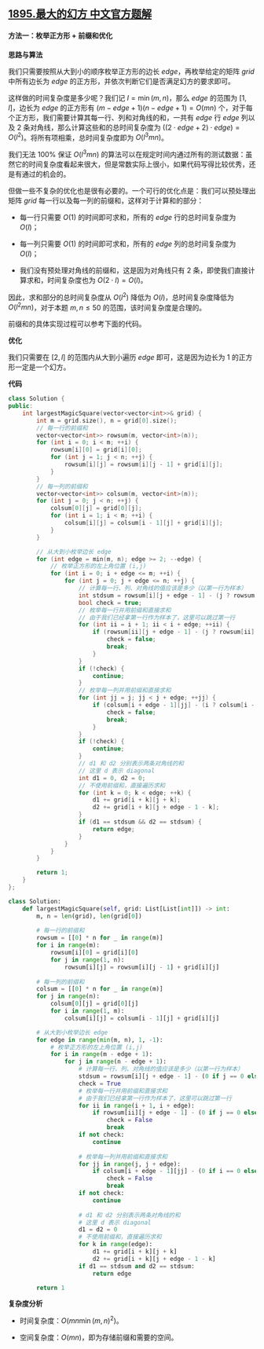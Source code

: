 ## [1895.最大的幻方 中文官方题解](https://leetcode.cn/problems/largest-magic-square/solutions/100000/zui-da-de-huan-fang-by-leetcode-solution-p8a1)
#### 方法一：枚举正方形 + 前缀和优化

**思路与算法**

我们只需要按照从大到小的顺序枚举正方形的边长 $\textit{edge}$，再枚举给定的矩阵 $\textit{grid}$ 中所有边长为 $\textit{edge}$ 的正方形，并依次判断它们是否满足幻方的要求即可。

这样做的时间复杂度是多少呢？我们记 $l = \min(m, n)$，那么 $\textit{edge}$ 的范围为 $[1, l]$，边长为 $\textit{edge}$ 的正方形有 $(m-\textit{edge}+1)(n-\textit{edge}+1)=O(mn)$ 个，对于每个正方形，我们需要计算其每一行、列和对角线的和，一共有 $\textit{edge}$ 行 $\textit{edge}$ 列以及 $2$ 条对角线，那么计算这些和的总时间复杂度为 $((2 \cdot \textit{edge}+2) \cdot \textit{edge})=O(l^2)$。将所有项相乘，总时间复杂度即为 $O(l^3 mn)$。

我们无法 $100\%$ 保证 $O(l^3 mn)$ 的算法可以在规定时间内通过所有的测试数据：虽然它的时间复杂度看起来很大，但是常数实际上很小，如果代码写得比较优秀，还是有通过的机会的。

但做一些不复杂的优化也是很有必要的。一个可行的优化点是：我们可以预处理出矩阵 $\textit{grid}$ 每一行以及每一列的前缀和，这样对于计算和的部分：

- 每一行只需要 $O(1)$ 的时间即可求和，所有的 $\textit{edge}$ 行的总时间复杂度为 $O(l)$；

- 每一列只需要 $O(1)$ 的时间即可求和，所有的 $\textit{edge}$ 列的总时间复杂度为 $O(l)$；

- 我们没有预处理对角线的前缀和，这是因为对角线只有 $2$ 条，即使我们直接计算求和，时间复杂度也为 $O(2 \cdot l) = O(l)$。

因此，求和部分的总时间复杂度从 $O(l^2)$ 降低为 $O(l)$，总时间复杂度降低为 $O(l^2 mn)$，对于本题 $m, n \leq 50$ 的范围，该时间复杂度是合理的。

前缀和的具体实现过程可以参考下面的代码。

**优化**

我们只需要在 $[2, l]$ 的范围内从大到小遍历 $\textit{edge}$ 即可，这是因为边长为 $1$ 的正方形一定是一个幻方。

**代码**

```C++ [sol1-C++]
class Solution {
public:
    int largestMagicSquare(vector<vector<int>>& grid) {
        int m = grid.size(), n = grid[0].size();
        // 每一行的前缀和
        vector<vector<int>> rowsum(m, vector<int>(n));
        for (int i = 0; i < m; ++i) {
            rowsum[i][0] = grid[i][0];
            for (int j = 1; j < n; ++j) {
                rowsum[i][j] = rowsum[i][j - 1] + grid[i][j];
            }
        }
        // 每一列的前缀和
        vector<vector<int>> colsum(m, vector<int>(n));
        for (int j = 0; j < n; ++j) {
            colsum[0][j] = grid[0][j];
            for (int i = 1; i < m; ++i) {
                colsum[i][j] = colsum[i - 1][j] + grid[i][j];
            }
        }

        // 从大到小枚举边长 edge
        for (int edge = min(m, n); edge >= 2; --edge) {
            // 枚举正方形的左上角位置 (i,j)
            for (int i = 0; i + edge <= m; ++i) {
                for (int j = 0; j + edge <= n; ++j) {
                    // 计算每一行、列、对角线的值应该是多少（以第一行为样本）
                    int stdsum = rowsum[i][j + edge - 1] - (j ? rowsum[i][j - 1] : 0);
                    bool check = true;
                    // 枚举每一行并用前缀和直接求和
                    // 由于我们已经拿第一行作为样本了，这里可以跳过第一行
                    for (int ii = i + 1; ii < i + edge; ++ii) {
                        if (rowsum[ii][j + edge - 1] - (j ? rowsum[ii][j - 1] : 0) != stdsum) {
                            check = false;
                            break;
                        }
                    }
                    if (!check) {
                        continue;
                    }
                    // 枚举每一列并用前缀和直接求和
                    for (int jj = j; jj < j + edge; ++jj) {
                        if (colsum[i + edge - 1][jj] - (i ? colsum[i - 1][jj] : 0) != stdsum) {
                            check = false;
                            break;
                        }
                    }
                    if (!check) {
                        continue;
                    }
                    // d1 和 d2 分别表示两条对角线的和
                    // 这里 d 表示 diagonal
                    int d1 = 0, d2 = 0;
                    // 不使用前缀和，直接遍历求和
                    for (int k = 0; k < edge; ++k) {
                        d1 += grid[i + k][j + k];
                        d2 += grid[i + k][j + edge - 1 - k];
                    }
                    if (d1 == stdsum && d2 == stdsum) {
                        return edge;
                    }
                }
            }
        }

        return 1;
    }
};
```

```Python [sol1-Python3]
class Solution:
    def largestMagicSquare(self, grid: List[List[int]]) -> int:
        m, n = len(grid), len(grid[0])
        
        # 每一行的前缀和
        rowsum = [[0] * n for _ in range(m)]
        for i in range(m):
            rowsum[i][0] = grid[i][0]
            for j in range(1, n):
                rowsum[i][j] = rowsum[i][j - 1] + grid[i][j]
        
        # 每一列的前缀和
        colsum = [[0] * n for _ in range(m)]
        for j in range(n):
            colsum[0][j] = grid[0][j]
            for i in range(1, m):
                colsum[i][j] = colsum[i - 1][j] + grid[i][j]

        # 从大到小枚举边长 edge
        for edge in range(min(m, n), 1, -1):
            # 枚举正方形的左上角位置 (i,j)
            for i in range(m - edge + 1):
                for j in range(n - edge + 1):
                    # 计算每一行、列、对角线的值应该是多少（以第一行为样本）
                    stdsum = rowsum[i][j + edge - 1] - (0 if j == 0 else rowsum[i][j - 1])
                    check = True
                    # 枚举每一行并用前缀和直接求和
                    # 由于我们已经拿第一行作为样本了，这里可以跳过第一行
                    for ii in range(i + 1, i + edge):
                        if rowsum[ii][j + edge - 1] - (0 if j == 0 else rowsum[ii][j - 1]) != stdsum:
                            check = False
                            break
                    if not check:
                        continue
                    
                    # 枚举每一列并用前缀和直接求和
                    for jj in range(j, j + edge):
                        if colsum[i + edge - 1][jj] - (0 if i == 0 else colsum[i - 1][jj]) != stdsum:
                            check = False
                            break
                    if not check:
                        continue
                    
                    # d1 和 d2 分别表示两条对角线的和
                    # 这里 d 表示 diagonal
                    d1 = d2 = 0
                    # 不使用前缀和，直接遍历求和
                    for k in range(edge):
                        d1 += grid[i + k][j + k]
                        d2 += grid[i + k][j + edge - 1 - k]
                    if d1 == stdsum and d2 == stdsum:
                        return edge

        return 1
```

**复杂度分析**

- 时间复杂度：$O(mn\min(m, n)^2)$。

- 空间复杂度：$O(mn)$，即为存储前缀和需要的空间。